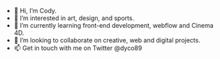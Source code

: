 - 👋 Hi, I’m Cody.
- 👀 I’m interested in art, design, and sports.
- 🌱 I’m currently learning front-end development, webflow and Cinema 4D.
- 💞️ I’m looking to collaborate on creative, web and digital projects.
- 📫 Get in touch with me on Twitter @dyco89

<!---
cyanyowk/cyanyowk is a ✨ special ✨ repository because its `README.md` (this file) appears on your GitHub profile.
You can click the Preview link to take a look at your changes.
--->
